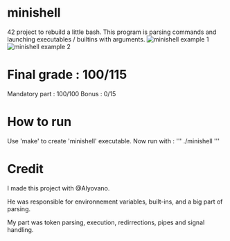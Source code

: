# minishell
42 project to rebuild a little bash. This program is parsing commands and launching executables / builtins with arguments.
![minishell example 1](https://i.ibb.co/hFH9sMw/minishell.png)
![minishell example 2](https://i.ibb.co/HGR9Sm9/minishell2.png)

# Final grade : 100/115

Mandatory part : 100/100
Bonus : 0/15

# How to run

Use 'make' to create 'minishell' executable.
Now run with :
'''
./minishell
'''

# Credit

I made this project with @Alyovano.

He was responsible for environnement variables, built-ins, and a big part of parsing.

My part was token parsing, execution, redirrections, pipes and signal handling.